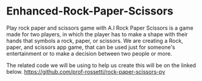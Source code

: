 # Enhanced-Rock-Paper-Scissors
Play rock paper and scissors game with A.I
Rock Paper Scissors is a game made for two players, in which the player has to make a shape with their hands that symbols a rock, paper, or scissors. 
We are creating a Rock, paper, and scissors app game, that can be used just for someone's entertainment or to make a decision between two people or more.

The related code we will be using to help us create this will be on the linked below.
https://github.com/prof-rossetti/rock-paper-scissors-py
